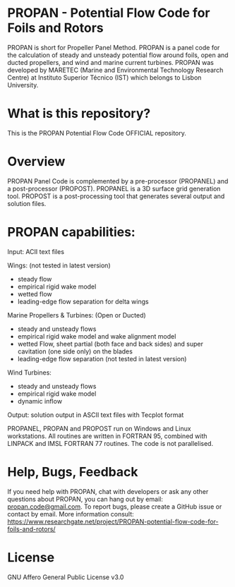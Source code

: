 # PROPAN - Potential Flow Code for Foils and Rotors
PROPAN is short for Propeller Panel Method. PROPAN is a panel code for the calculation of steady and unsteady potential flow around foils, open and ducted propellers, and wind and marine current turbines. PROPAN was developed by MARETEC (Marine and Environmental Technology Research Centre) at Instituto Superior Técnico (IST) which belongs to Lisbon University.
# What is this repository?
This is the PROPAN Potential Flow Code OFFICIAL repository.
# Overview
PROPAN Panel Code is complemented by a pre-processor (PROPANEL) and a post-processor (PROPOST). PROPANEL is a 3D surface grid generation tool. PROPOST is a post-processing tool that generates several output and solution files.
# PROPAN capabilities:
Input: ACII text files

Wings: (not tested in latest version)
* steady flow
* empirical rigid wake model
* wetted flow
* leading-edge flow separation for delta wings

Marine Propellers & Turbines: (Open or Ducted)
* steady and unsteady flows
* empirical rigid wake model and wake alignment model
* wetted Flow, sheet partial (both face and back sides) and super cavitation (one side only) on the blades
* leading-edge flow separation (not tested in latest version)

Wind Turbines:
* steady and unsteady flows
* empirical rigid wake model
* dynamic inflow

Output: solution output in ASCII text files with Tecplot format

PROPANEL, PROPAN and PROPOST run on Windows and Linux workstations. All routines are written in FORTRAN 95, combined with LINPACK and IMSL FORTRAN 77 routines. The code is not parallelised.
# Help, Bugs, Feedback
If you need help with PROPAN, chat with developers or ask any other questions about PROPAN, you can hang out by email: propan.code@gmail.com. To report bugs, please create a GitHub issue or contact by email. More information consult: https://www.researchgate.net/project/PROPAN-potential-flow-code-for-foils-and-rotors/
# License
GNU Affero General Public License v3.0
